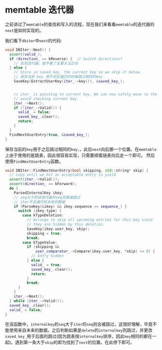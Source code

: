 # memtable 迭代器 
之前讲过了`memtable`的查找和写入的流程，现在我们来看看`memtable`的迭代器的`next`是如何实现的。


我们看下`dbiter`中`next`的代码:
```cpp
void DBIter::Next() {
  assert(valid_);
  if (direction_ == kReverse) {  // Switch directions?
    // 反向迭代器，就不看了主要关注正向
  } else {
    // Store in saved_key_ the current key so we skip it below.
    // 保存当前 key 用于向后遍历的时候跳过相同的key
    SaveKey(ExtractUserKey(iter_->key()), &saved_key_);


    // iter_ is pointing to current key. We can now safely move to the next to
    // avoid checking current key.
    iter_->Next();
    if (!iter_->Valid()) {
      valid_ = false;
      saved_key_.clear();
      return;
    }
  }
  FindNextUserEntry(true, &saved_key_);
}
```

保存当前的`key`用于之后跳过相同的`key，`，此后`next`向后挪一个位置。在`memtable`上由于使用的是跳表，因此很容易实现，只需要顺着链表向后走一个即可。
然后使用`FindNextUserEntry`函数。

```cpp
void DBIter::FindNextUserEntry(bool skipping, std::string* skip) {
  // Loop until we hit an acceptable entry to yield
  assert(iter_->Valid());
  assert(direction_ == kForward);
  do {
    ParsedInternalKey ikey;
    // seq大于则该迭代器的seq则直接跳过
    // iter不会遍历到未来的数据
    if (ParseKey(&ikey) && ikey.sequence <= sequence_) {
      switch (ikey.type) {
        case kTypeDeletion:
          // Arrange to skip all upcoming entries for this key since
          // they are hidden by this deletion.
          SaveKey(ikey.user_key, skip);
          skipping = true;
          break;
        case kTypeValue:
          if (skipping &&
              user_comparator_->Compare(ikey.user_key, *skip) <= 0) {
            // Entry hidden
          } else {
            valid_ = true;
            saved_key_.clear();
            return;
          }
          break;
      }
    }
    iter_->Next();
  } while (iter_->Valid());
  saved_key_.clear();
  valid_ = false;
}
```
在该函数中，`internalkey`的`seq`大于`iter`的`seq`则会被跳过，这很好理解，毕竟不能使用来自未来的数据。之后判断如果是`delete`的`internalkey`则跳过，并更改`saved_key_`用于后面的跳过(因为跳表按`internalkey`排序，因此`key`相同的都在一起)。遇到第一条大于`skip`的即为找到了`next`的位置。在此停下即可。
